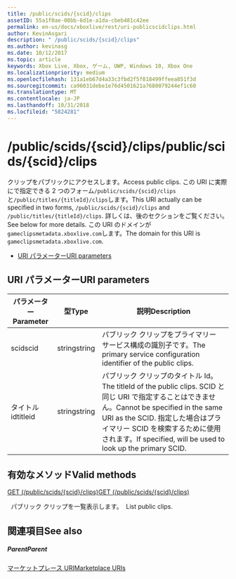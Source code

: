 ```yaml
---
title: /public/scids/{scid}/clips
assetID: 55a1f0ae-08bb-6d1e-a1da-cbeb481c42ee
permalink: en-us/docs/xboxlive/rest/uri-publicscidclips.html
author: KevinAsgari
description: " /public/scids/{scid}/clips"
ms.author: kevinasg
ms.date: 10/12/2017
ms.topic: article
keywords: Xbox Live, Xbox, ゲーム, UWP, Windows 10, Xbox One
ms.localizationpriority: medium
ms.openlocfilehash: 131a1eb67d4a33c3fbd2f5f818499ffeea851f3d
ms.sourcegitcommit: ca96031debe1e76d4501621a7680079244ef1c60
ms.translationtype: MT
ms.contentlocale: ja-JP
ms.lasthandoff: 10/31/2018
ms.locfileid: "5824281"
---
```

# <a name="publicscidsscidclips"></a><span data-ttu-id="50e96-104">/public/scids/{scid}/clips</span><span class="sxs-lookup"><span data-stu-id="50e96-104">/public/scids/{scid}/clips</span></span>
<span data-ttu-id="50e96-105">クリップをパブリックにアクセスします。</span><span class="sxs-lookup"><span data-stu-id="50e96-105">Access public clips.</span></span> <span data-ttu-id="50e96-106">この URI に実際にで指定できる 2 つのフォーム`/public/scids/{scid}/clips`と`/public/titles/{titleId}/clips`します。</span><span class="sxs-lookup"><span data-stu-id="50e96-106">This URI actually can be specified in two forms, `/public/scids/{scid}/clips` and `/public/titles/{titleId}/clips`.</span></span> <span data-ttu-id="50e96-107">詳しくは、後のセクションをご覧ください。</span><span class="sxs-lookup"><span data-stu-id="50e96-107">See below for more details.</span></span> <span data-ttu-id="50e96-108">この URI のドメインが`gameclipsmetadata.xboxlive.com`します。</span><span class="sxs-lookup"><span data-stu-id="50e96-108">The domain for this URI is `gameclipsmetadata.xboxlive.com`.</span></span>
 
  * [<span data-ttu-id="50e96-109">URI パラメーター</span><span class="sxs-lookup"><span data-stu-id="50e96-109">URI parameters</span></span>](#ID4E1)
 
<a id="ID4E1"></a>

 
## <a name="uri-parameters"></a><span data-ttu-id="50e96-110">URI パラメーター</span><span class="sxs-lookup"><span data-stu-id="50e96-110">URI parameters</span></span>
 
| <span data-ttu-id="50e96-111">パラメーター</span><span class="sxs-lookup"><span data-stu-id="50e96-111">Parameter</span></span>| <span data-ttu-id="50e96-112">型</span><span class="sxs-lookup"><span data-stu-id="50e96-112">Type</span></span>| <span data-ttu-id="50e96-113">説明</span><span class="sxs-lookup"><span data-stu-id="50e96-113">Description</span></span>| 
| --- | --- | --- | 
| <span data-ttu-id="50e96-114">scid</span><span class="sxs-lookup"><span data-stu-id="50e96-114">scid</span></span>| <span data-ttu-id="50e96-115">string</span><span class="sxs-lookup"><span data-stu-id="50e96-115">string</span></span>| <span data-ttu-id="50e96-116">パブリック クリップをプライマリー サービス構成の識別子です。</span><span class="sxs-lookup"><span data-stu-id="50e96-116">The primary service configuration identifier of the public clips.</span></span>| 
| <span data-ttu-id="50e96-117">タイトル id</span><span class="sxs-lookup"><span data-stu-id="50e96-117">titleid</span></span>| <span data-ttu-id="50e96-118">string</span><span class="sxs-lookup"><span data-stu-id="50e96-118">string</span></span>| <span data-ttu-id="50e96-119">パブリック クリップのタイトル Id。</span><span class="sxs-lookup"><span data-stu-id="50e96-119">The titleId of the public clips.</span></span> <span data-ttu-id="50e96-120">SCID と同じ URI で指定することはできません。</span><span class="sxs-lookup"><span data-stu-id="50e96-120">Cannot be specified in the same URI as the SCID.</span></span> <span data-ttu-id="50e96-121">指定した場合はプライマリー SCID を検索するために使用されます。</span><span class="sxs-lookup"><span data-stu-id="50e96-121">If specified, will be used to look up the primary SCID.</span></span>| 
  
<a id="ID4E6B"></a>

 
## <a name="valid-methods"></a><span data-ttu-id="50e96-122">有効なメソッド</span><span class="sxs-lookup"><span data-stu-id="50e96-122">Valid methods</span></span>

[<span data-ttu-id="50e96-123">GET (/public/scids/{scid}/clips)</span><span class="sxs-lookup"><span data-stu-id="50e96-123">GET (/public/scids/{scid}/clips)</span></span>](uri-publicscidclipsget.md)

<span data-ttu-id="50e96-124">&nbsp;&nbsp;パブリック クリップを一覧表示します。</span><span class="sxs-lookup"><span data-stu-id="50e96-124">&nbsp;&nbsp;List public clips.</span></span>
 
<a id="ID4EJC"></a>

 
## <a name="see-also"></a><span data-ttu-id="50e96-125">関連項目</span><span class="sxs-lookup"><span data-stu-id="50e96-125">See also</span></span>
 
<a id="ID4ELC"></a>

 
##### <a name="parent"></a><span data-ttu-id="50e96-126">Parent</span><span class="sxs-lookup"><span data-stu-id="50e96-126">Parent</span></span> 

[<span data-ttu-id="50e96-127">マーケットプレース URI</span><span class="sxs-lookup"><span data-stu-id="50e96-127">Marketplace URIs</span></span>](../marketplace/atoc-reference-marketplace.md)

   